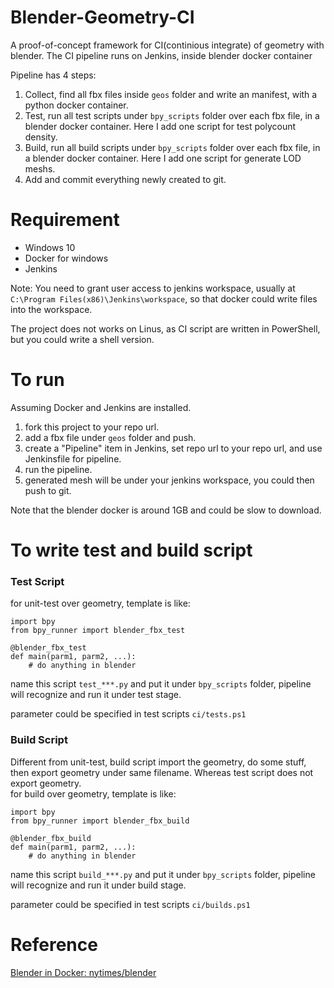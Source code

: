 # Blender-Geometry-CI

A proof-of-concept framework for CI(continious integrate) of geometry with blender.
The CI pipeline runs on Jenkins, inside blender docker container

Pipeline has 4 steps:
1. Collect, find all fbx files inside `geos` folder and write an manifest, with a python docker container.  
2. Test, run all test scripts under `bpy_scripts` folder over each fbx file, in a blender docker container. Here I add one script for test polycount density.
3. Build, run all build scripts under `bpy_scripts` folder over each fbx file, in a blender docker container. Here I add one script for generate LOD meshs.  
4. Add and commit everything newly created to git.  

# Requirement
* Windows 10  
* Docker for windows  
* Jenkins  

Note: You need to grant user access to jenkins workspace, usually at `C:\Program Files(x86)\Jenkins\workspace`, so that docker could write files into the workspace.  

The project does not works on Linus, as CI script are written in PowerShell, but you could write a shell version.

# To run

Assuming Docker and Jenkins are installed.
1. fork this project to your repo url.  
2. add a fbx file under `geos` folder and push.  
3. create a "Pipeline" item in Jenkins, set repo url to your repo url, and use Jenkinsfile for pipeline.  
4. run the pipeline.  
5. generated mesh will be under your jenkins workspace, you could then push to git.

Note that the blender docker is around 1GB and could be slow to download.

# To write test and build script  


### Test Script  

for unit-test over geometry, template is like:  
```
import bpy
from bpy_runner import blender_fbx_test

@blender_fbx_test
def main(parm1, parm2, ...):
    # do anything in blender
```

name this script `test_***.py` and put it under `bpy_scripts` folder, pipeline will recognize and run it under test stage.  

parameter could be specified in test scripts `ci/tests.ps1`  

### Build Script  

Different from unit-test, build script import the geometry, do some stuff, then export geometry under same filename.  Whereas test script does not export geometry.  
for build over geometry, template is like:  
```
import bpy
from bpy_runner import blender_fbx_build

@blender_fbx_build
def main(parm1, parm2, ...):
    # do anything in blender
```

name this script `build_***.py` and put it under `bpy_scripts` folder, pipeline will recognize and run it under build stage.  

parameter could be specified in test scripts `ci/builds.ps1`  

# Reference
[Blender in Docker: nytimes/blender](https://github.com/nytimes/rd-blender-docker)  